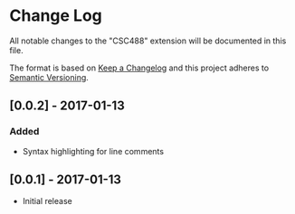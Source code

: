 # Change Log
All notable changes to the "CSC488" extension will be documented in this file.

The format is based on [Keep a Changelog](http://keepachangelog.com/) and this project adheres to [Semantic Versioning](http://semver.org/).

## [0.0.2] - 2017-01-13
### Added
- Syntax highlighting for line comments

## [0.0.1] - 2017-01-13
- Initial release
